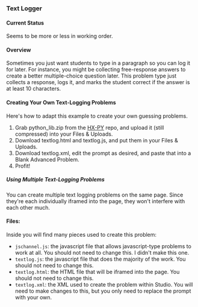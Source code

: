 ### Text Logger ###

#### Current Status ####

Seems to be more or less in working order.

#### Overview ####
Sometimes you just want students to type in a paragraph so you can log it for later. For instance, you might be collecting free-response answers to create a better multiple-choice question later. This problem type just collects a response, logs it, and marks the student correct if the answer is at least 10 characters.

#### Creating Your Own Text-Logging Problems ####

Here's how to adapt this example to create your own guessing problems.

1. Grab python_lib.zip from the [HX-PY](https://github.com/Colin-Fredericks/hx-py) repo, and upload it (still compressed) into your Files & Uploads.
2. Download textlog.html and textlog.js, and put them in your Files & Uploads.
3. Download textlog.xml, edit the prompt as desired, and paste that into a Blank Advanced Problem.
4. Profit!

##### Using Multiple Text-Logging Problems #####

You can create multiple text logging problems on the same page. Since they're each individually iframed into the page, they won't interfere with each other much.

#### Files: ####

Inside you will find many pieces used to create this problem:

- `jschannel.js`: the javascript file that allows javascript-type problems to work at all. You should not need to change this. I didn't make this one.
- `textlog.js`: the javascript file that does the majority of the work. You should not need to change this.
- `textlog.html`: the HTML file that will be iframed into the page. You should not need to change this.
- `textlog.xml`: the XML used to create the problem within Studio. You will need to make changes to this, but you only need to replace the prompt with your own.
